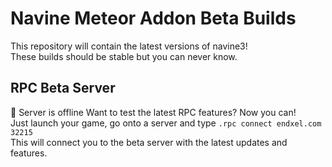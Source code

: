 # Navine Meteor Addon Beta Builds
This repository will contain the latest versions of navine3!<br>
These builds should be stable but you can never know.

## RPC Beta Server
🔴 Server is offline
Want to test the latest RPC features? Now you can!<br>
Just launch your game, go onto a server and type `.rpc connect endxel.com 32215`<br>
This will connect you to the beta server with the latest updates and features.
